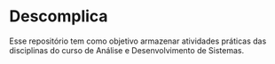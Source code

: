 # Descomplica
Esse repositório tem como objetivo armazenar atividades práticas das disciplinas do curso de Análise e Desenvolvimento de Sistemas.
